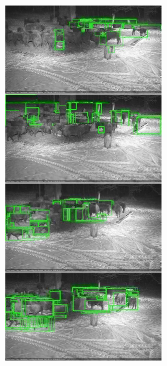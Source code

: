 ![20210114-174823-175827](in2/20210114/20210114-174823-175827_0_.jpg)
![20210114-175834-180838](in2/20210114/20210114-175834-180838_0_.jpg)
![20210114-180844-181847](in2/20210114/20210114-180844-181847_0_.jpg)
![20210114-181854-182857](in2/20210114/20210114-181854-182857_0_.jpg)
